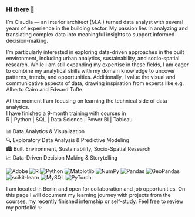 ### Hi there 👋

I’m Claudia — an interior architect (M.A.) turned data analyst with several years of experience in the building sector. 
My passion lies in analyzing and translating complex data into meaningful insights to support informed decision-making.

I’m particularly interested in exploring data-driven approaches in the built environment, including urban analytics, sustainability, and socio-spatial research. 
While I am still expanding my expertise in these fields, I am eager to combine my analytical skills with my domain knowledge to uncover patterns, trends, and opportunities. 
Additionally, I value the visual and communicative aspects of data, drawing inspiration from experts like e.g. Alberto Cairo and Edward Tufte.

At the moment I am focusing on learning the technical side of data analytics.  
I have finished a 9-month training with courses in  
R | Python |  SQL | Data Science | Power BI | Tableau

📊 Data Analytics & Visualization  
🔍 Exploratory Data Analysis & Predictive Modeling  
🏙 Built Environment, Sustainability, Socio-Spatial Research  
📈 Data-Driven Decision Making & Storytelling  



![Adobe](https://img.shields.io/badge/adobe-%23FF0000.svg?style=for-the-badge&logo=adobe&logoColor=white)
![R](https://img.shields.io/badge/r-%23276DC3.svg?style=for-the-badge&logo=r&logoColor=white)
![Python](https://img.shields.io/badge/python-3670A0?style=for-the-badge&logo=python&logoColor=ffdd54)
![Matplotlib](https://img.shields.io/badge/Matplotlib-%23ffffff.svg?style=for-the-badge&logo=Matplotlib&logoColor=black)
![NumPy](https://img.shields.io/badge/numpy-%23013243.svg?style=for-the-badge&logo=numpy&logoColor=white)
![Pandas](https://img.shields.io/badge/pandas-%23150458.svg?style=for-the-badge&logo=pandas&logoColor=white)
![GeoPandas](https://img.shields.io/badge/GeoPandas-%230095C5.svg?style=for-the-badge&logo=geopandas&logoColor=white)
![scikit-learn](https://img.shields.io/badge/scikit--learn-%23F7931E.svg?style=for-the-badge&logo=scikit-learn&logoColor=white)
![MySQL](https://img.shields.io/badge/mysql-4479A1.svg?style=for-the-badge&logo=mysql&logoColor=white)
![PyTorch](https://img.shields.io/badge/PyTorch-%23EE4C2C.svg?style=for-the-badge&logo=PyTorch&logoColor=white)

I am located in Berlin and open for collaboration and job opportunities.
On this page I will document my learning journey with projects from the courses, my recently finished internship
or self-study. Feel free to review my portfolio! ✨

